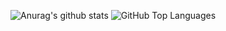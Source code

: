 
![Anurag's github stats](https://github-readme-stats.vercel.app/api?username=rasu007&show_icons=true&theme=radical)
![GitHub Top Languages](https://github-readme-stats.vercel.app/api/top-langs/?username=rasu007&layout=compact&theme=vue)

